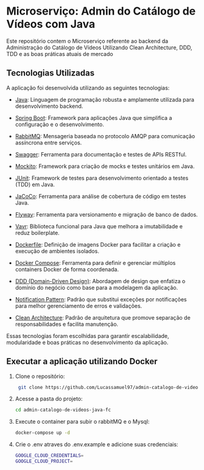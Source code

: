 #  Microserviço: Admin do Catálogo de Vídeos com Java

Este repositório contem o Microserviço referente ao backend da Administração do Catálogo de Vídeos
Utilizando Clean Architecture, DDD, TDD e as boas práticas atuais de mercado

## Tecnologias Utilizadas

A aplicação foi desenvolvida utilizando as seguintes tecnologias:

- [Java](https://www.java.com/): Linguagem de programação robusta e amplamente utilizada para desenvolvimento backend.
- [Spring Boot](https://spring.io/projects/spring-boot): Framework para aplicações Java que simplifica a configuração e o desenvolvimento.
- [RabbitMQ](https://www.rabbitmq.com/): Mensageria baseada no protocolo AMQP para comunicação assíncrona entre serviços.
- [Swagger](https://swagger.io/): Ferramenta para documentação e testes de APIs RESTful.
- [Mockito](https://site.mockito.org/): Framework para criação de mocks e testes unitários em Java.
- [JUnit](https://junit.org/): Framework de testes para desenvolvimento orientado a testes (TDD) em Java.
- [JaCoCo](https://www.eclemma.org/jacoco/): Ferramenta para análise de cobertura de código em testes Java.
- [Flyway](https://flywaydb.org/): Ferramenta para versionamento e migração de banco de dados.
- [Vavr](https://www.vavr.io/): Biblioteca funcional para Java que melhora a imutabilidade e reduz boilerplate.
- [Dockerfile](https://docs.docker.com/engine/reference/builder/): Definição de imagens Docker para facilitar a criação e execução de ambientes isolados.
- [Docker Compose](https://docs.docker.com/compose/): Ferramenta para definir e gerenciar múltiplos containers Docker de forma coordenada.

- [DDD (Domain-Driven Design)](https://martinfowler.com/bliki/DomainDrivenDesign.html): Abordagem de design que enfatiza o domínio do negócio como base para a modelagem da aplicação.
- [Notification Pattern](https://martinfowler.com/articles/replaceThrowWithNotification.html): Padrão que substitui exceções por notificações para melhor gerenciamento de erros e validações.
- [Clean Architecture](https://fullcycle.com.br/o-que-e-clean-architecture/): Padrão de arquitetura que promove separação de responsabilidades e facilita manutenção.

Essas tecnologias foram escolhidas para garantir escalabilidade, modularidade e boas práticas no desenvolvimento da aplicação.

## Executar a aplicação utilizando Docker

1. Clone o repositório:
    ```bash
     git clone https://github.com/Lucassamuel97/admin-catalogo-de-videos-java-fc
2. Acesse a pasta do projeto:
    ```bash
    cd admin-catalogo-de-videos-java-fc
    ```
3. Execute o container para subir o rabbitMQ e o Mysql:
    ```bash
    docker-compose up -d
    ```
4. Crie o .env atraves do .env.example e adicione suas credenciais:
    ```bash
    GOOGLE_CLOUD_CREDENTIALS=
    GOOGLE_CLOUD_PROJECT=
    ```
    
